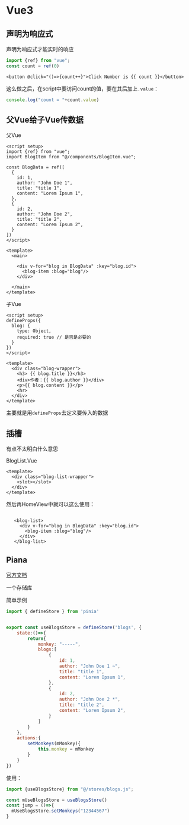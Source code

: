 # Vue3



## 声明为响应式

声明为响应式才能实时的响应

```js
import {ref} from "vue";
const count = ref(0)
```

```vue
<button @click="()=>{count++}">Click Number is {{ count }}</button>
```

这么做之后，在script中要访问count的值，要在其后加上`.value`：

```js
console.log("count = "+count.value)
```



## 父Vue给子Vue传数据

父Vue

```vue
<script setup>
import {ref} from "vue";
import BlogItem from "@/components/BlogItem.vue";

const BlogData = ref([
  {
    id: 1,
    author: "John Doe 1",
    title: "title 1",
    content: "Lorem Ipsum 1",
  },
  {
    id: 2,
    author: "John Doe 2",
    title: "title 2",
    content: "Lorem Ipsum 2",
  }
])
</script>

<template>
  <main>

    <div v-for="blog in BlogData" :key="blog.id">
      <blog-item :blog="blog"/>
    </div>

  </main>
</template>

```

子Vue

```vue
<script setup>
defineProps({
  blog: {
    type: Object,
    required: true // 是否是必要的
  }
})
</script>

<template>
  <div class="blog-wrapper">
    <h3> {{ blog.title }}</h3>
    <div>作者：{{ blog.author }}</div>
    <p>{{ blog.content }}</p>
    <hr>
  </div>
</template>
```



主要就是用`defineProps`去定义要传入的数据



## 插槽

有点不太明白什么意思

BlogList.Vue

```vue
<template>
  <div class="blog-list-wrapper">
    <slot></slot>
  </div>
</template>
```



然后再HomeView中就可以这么使用：

```vue

   <blog-list>
     <div v-for="blog in BlogData" :key="blog.id">
       <blog-item :blog="blog"/>
     </div>
   </blog-list>
```



## Piana

[官方文档](https://pinia.vuejs.org/zh/)

一个存储库

简单示例

```js
import { defineStore } from 'pinia'


export const useBlogsStore = defineStore('blogs', {
    state:()=>{
        return{
            monkey: "-----",
            blogs:[
                {
                    id: 1,
                    author: "John Doe 1 ~",
                    title: "title 1",
                    content: "Lorem Ipsum 1",
                },
                {
                    id: 2,
                    author: "John Doe 2 *",
                    title: "title 2",
                    content: "Lorem Ipsum 2",
                }
            ]
        }
    },
    actions:{
        setMonkeys(mMonkey){
            this.monkey = mMonkey
        }
    }
})
```

使用：

```js
import {useBlogsStore} from "@/stores/blogs.js";

const mUseBlogsStore = useBlogsStore()
const jump = ()=>{
  mUseBlogsStore.setMonkeys("12344567")
}
```


